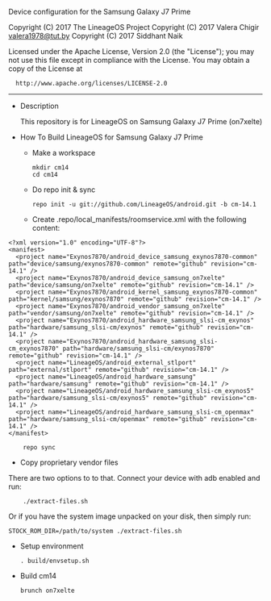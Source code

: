 Device configuration for the Samsung Galaxy J7 Prime

Copyright (C) 2017 The LineageOS Project
Copyright (C) 2017 Valera Chigir <valera1978@tut.by>
Copyright (C) 2017 Siddhant Naik

 Licensed under the Apache License, Version 2.0 (the "License");
 you may not use this file except in compliance with the License.
 You may obtain a copy of the License at

      http://www.apache.org/licenses/LICENSE-2.0

------------------------------------------------------------------

* Description

  This repository is for LineageOS on Samsung Galaxy J7 Prime (on7xelte)

* How To Build LineageOS for Samsung Galaxy J7 Prime

  - Make a workspace

		mkdir cm14
		cd cm14

  - Do repo init & sync

		repo init -u git://github.com/LineageOS/android.git -b cm-14.1

  - Create .repo/local_manifests/roomservice.xml with the following content:

```
<?xml version="1.0" encoding="UTF-8"?>
<manifest>
  <project name="Exynos7870/android_device_samsung_exynos7870-common" path="device/samsung/exynos7870-common" remote="github" revision="cm-14.1" />
  <project name="Exynos7870/android_device_samsung_on7xelte" path="device/samsung/on7xelte" remote="github" revision="cm-14.1" />
  <project name="Exynos7870/android_kernel_samsung_exynos7870-common" path="kernel/samsung/exynos7870" remote="github" revision="cm-14.1" />
  <project name="Exynos7870/android_vendor_samsung_on7xelte" path="vendor/samsung/on7xelte" remote="github" revision="cm-14.1" />
  <project name="Exynos7870/android_hardware_samsung_slsi-cm_exynos" path="hardware/samsung_slsi-cm/exynos" remote="github" revision="cm-14.1" />
  <project name="Exynos7870/android_hardware_samsung_slsi-cm_exynos7870" path="hardware/samsung_slsi-cm/exynos7870" remote="github" revision="cm-14.1" />
  <project name="LineageOS/android_external_stlport" path="external/stlport" remote="github" revision="cm-14.1" />
  <project name="LineageOS/android_hardware_samsung" path="hardware/samsung" remote="github" revision="cm-14.1" />
  <project name="LineageOS/android_hardware_samsung_slsi-cm_exynos5" path="hardware/samsung_slsi-cm/exynos5" remote="github" revision="cm-14.1" />
  <project name="LineageOS/android_hardware_samsung_slsi-cm_openmax" path="hardware/samsung_slsi-cm/openmax" remote="github" revision="cm-14.1" />
</manifest>
```

		repo sync

  - Copy proprietary vendor files

  There are two options to to that. Connect your device with adb enabled and run:

		./extract-files.sh

  Or if you have the system image unpacked on your disk, then simply run:

    STOCK_ROM_DIR=/path/to/system ./extract-files.sh

  - Setup environment

		. build/envsetup.sh

  - Build cm14

		brunch on7xelte
